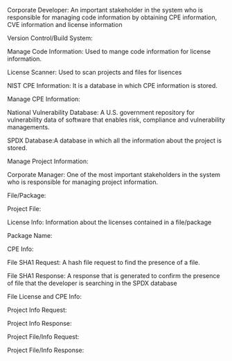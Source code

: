 Corporate Developer: An important stakeholder in the system who is responsible for managing code information by obtaining CPE information, CVE information and license information

Version Control/Build System:

Manage Code Information: Used to mange code information for license information.

License Scanner: Used to scan projects and files for lisences

NIST CPE Information: It is a database in which CPE information is stored.

Manage CPE Information:

National Vulnerability Database: A U.S. government repository for vulnerability data of software that enables risk, compliance and vulnerability managements.

SPDX Database:A database in which all the information about the project is stored.

Manage Project Information:

Corporate Manager: One of the most important stakeholders in the system who is responsible for managing project information.

File/Package: 

Project File:

License Info: Information about the licenses contained in a file/package

Package Name:

CPE Info:

File SHA1 Request: A hash file request to find the presence of a file.

File SHA1 Response: A response that is generated to confirm the presence of file that the developer is searching in the SPDX database

File License and CPE Info:

Project Info Request: 

Project Info Response:

Project File/Info Request:

Project File/Info Response:
